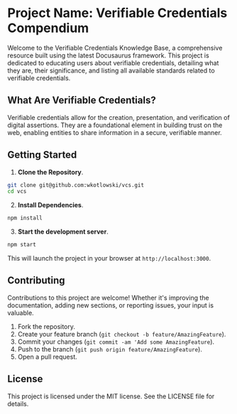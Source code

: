 # Project Name: Verifiable Credentials Compendium

Welcome to the Verifiable Credentials Knowledge Base, a comprehensive resource built using the latest Docusaurus framework. This project is dedicated to educating users about verifiable credentials, detailing what they are, their significance, and listing all available standards related to verifiable credentials.

## What Are Verifiable Credentials?

Verifiable credentials allow for the creation, presentation, and verification of digital assertions. They are a foundational element in building trust on the web, enabling entities to share information in a secure, verifiable manner.

## Getting Started

1. **Clone the Repository**.

```bash
git clone git@github.com:wkotlowski/vcs.git
cd vcs
```

2. **Install Dependencies**.

```bash
npm install
```

3. **Start the development server**.

```bash
npm start
```

This will launch the project in your browser at `http://localhost:3000`.

## Contributing

Contributions to this project are welcome! Whether it's improving the documentation, adding new sections, or reporting issues, your input is valuable.

1. Fork the repository.
2. Create your feature branch (`git checkout -b feature/AmazingFeature`).
3. Commit your changes (`git commit -am 'Add some AmazingFeature`).
4. Push to the branch (`git push origin feature/AmazingFeature`).
5. Open a pull request.

## License

This project is licensed under the MIT license. See the LICENSE file for details.